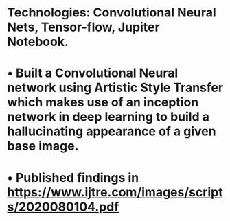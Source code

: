 # Technologies: Convolutional Neural Nets, Tensor-flow, Jupiter Notebook.
# • Built a Convolutional Neural network using Artistic Style Transfer which makes use of an inception network in deep learning to build a hallucinating appearance of a given base image.
# • Published findings in https://www.ijtre.com/images/scripts/2020080104.pdf
